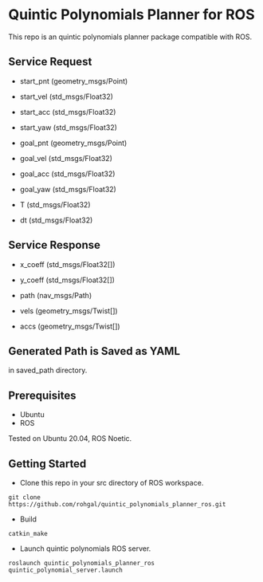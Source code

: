# Quintic Polynomials Planner for ROS
This repo is an quintic polynomials planner package compatible with ROS.

## Service Request
- start_pnt (geometry_msgs/Point)

- start_vel (std_msgs/Float32)

- start_acc (std_msgs/Float32)

- start_yaw (std_msgs/Float32)

- goal_pnt (geometry_msgs/Point)

- goal_vel (std_msgs/Float32)

- goal_acc (std_msgs/Float32)

- goal_yaw (std_msgs/Float32)

- T (std_msgs/Float32)

- dt (std_msgs/Float32)

## Service Response
- x_coeff (std_msgs/Float32[])

- y_coeff (std_msgs/Float32[])

- path (nav_msgs/Path)

- vels (geometry_msgs/Twist[])

- accs (geometry_msgs/Twist[])

## Generated Path is Saved as YAML
in saved_path directory.

## Prerequisites
- Ubuntu
- ROS

Tested on Ubuntu 20.04, ROS Noetic.
## Getting Started
- Clone this repo in your src directory of ROS workspace.
```
git clone https://github.com/rohgal/quintic_polynomials_planner_ros.git
```
- Build
```
catkin_make
```
- Launch quintic polynomials ROS server.
```
roslaunch quintic_polynomials_planner_ros quintic_polynomial_server.launch
```
